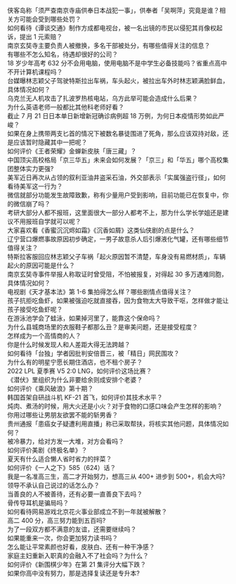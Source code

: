 侠客岛称「须严查南京寺庙供奉日本战犯一事」，供奉者「吴啊萍」究竟是谁？相关方可能会受到哪些处罚？  
如何看待《谭谈交通》制作方成都电视台，被一名出镜的市民以侵犯其肖像权起诉，提出 1 元索赔？  
南京玄奘寺主要负责人被撤换，多名干部被处分，有哪些值得关注的信息？  
有哪些不怎么知名，待遇却很好的公司？  
18 岁少年高考 632 分不会用电脑，使用电脑不是中学生必备技能吗？省重点高中不开计算机课程吗？  
台媒曝林志颖父子驾驶特斯拉出车祸，车头起火，被拉出车外时林志颖满脸鲜血，具体情况如何？  
乌克兰无人机攻击了扎波罗热核电站，乌方此举可能会造成什么后果？  
为什么英语老师一般都比其他科老师好看？  
截止 7 月 21 日日本单日新增新冠确诊病例超 18 万例，为何日本疫情形势如此严峻？  
如果在身上携带两支匕首的情况下被数名暴徒围进了死角，那么应该双持对敌，还是应该暂时隐藏其中一把呢？  
如何评价《王者荣耀》金蝉新皮肤「唐三藏」？  
中国顶尖高校格局「京三华五」未来会如何发展？「京三」和「华五」哪个高校集团整体实力更强?  
美军近日再次从占领的叙利亚油井盗采石油，外交部表示「实属强盗行径」，如何看待美军这一行为？  
微信就部分功能发生故障致歉，称有少量用户受到影响，目前功能已在恢复中，你的微信崩了吗？  
考研大部分人都不报班，这里面很大一部分人都考不上，那为什么学长学姐还是建议不用报班自学就可以呢？  
大家喜欢看《香蜜沉沉烬如霜》《沉香如屑》这类仙侠剧的点是什么？  
辽宁营口爆燃事故原因初步确定，一男子故意杀人后引爆液化气罐，还有哪些细节值得关注？  
特斯拉客服回应林志颖父子车祸「起火原因暂不清楚，车身没有易燃材质」，车辆起火的原因可能是什么？  
南京玄奘寺事件举报人称取证时曾受阻，不怕被报复，对得起 30 多万遇难同胞，具体情况如何？  
电视剧《天才基本法》第 1-6 集拍得怎么样？哪些剧情点值得关注？  
孩子抗拒吃鱼虾，如果被强迫吃就直接吞，因为食物太大导致干呕，怎样做才能让孩子接受吃鱼虾呢？  
在游泳池学会了蛙泳，如果掉河里了，能靠这个保命吗？  
为什么县城商场里的衣服鞋子都那么丑？是审美问题，还是接受程度？  
怎样成为一个高情商的人？  
你是什么时候发现人和人差距大得无法跨越？  
如何看待「台独」学者因批判安倍晋三，被「精日」网民围攻？  
为什么有的明星宁愿长期住酒店，也不租个房子？  
2022 LPL 夏季赛 V5 2:0 LNG，如何评价这场比赛？  
《潜伏》里组织为什么非要给余则成安排个老婆？  
如何评价《乘风破浪》第十期？  
韩国首架自研战斗机 KF-21 首飞，如何评价其技术水平？  
炖肉、煮汤的时候，用大火还是小火？对于食物的口感口味会产生怎样的影响？  
你用过哪些让男朋友欲罢不能的斩男香？  
贵州通报「患癌女子疑遭利用直播」称已采取帮扶，将核实其他问题，具体情况如何？  
被冷暴力，给对方发一大堆，对方会看吗？  
如何评价美剧《终极名单》？  
夏天有什么适合懒人省时省力的拌菜？  
如何评价《一人之下》585（624）话？  
我是一名准高三生，高二才开始努力，想高三从 400+ 进步到 500+，机会大吗?  
领导不承认自己说过的话怎么办？  
当善良的人不被善待，还有必要一直善良下去吗？  
骨传导耳机是骗局吗？  
如何看待网易游戏北京花火事业部成立不到一年就被解散？  
高二 400 分，高三努力能到五百吗?  
为了一段双方都不满意的友谊，还需要继续吗？  
如果能重来一次，你会更加努力读书吗？  
怎么能让平常素颜也好看，皮肤白、还有一种干净感？  
家庭主妇重新入职真的会融入不了社会吗？为什么？  
如何评价《新围棋少年》在第 21 集评分大幅下跌？  
如果你高中没有努力，那是选择复读还是专升本?  
